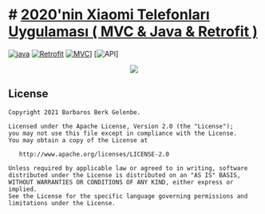 # # [2020'nin Xiaomi Telefonları Uygulaması ( MVC & Java & Retrofit )](https://github.com/BarbarosBerk34/Android-Mi-Phones-App)

[![java](https://img.shields.io/badge/Java-1.8.xxx-brightgreen.svg)](https://kotlinlang.org/) [![Retrofit](https://img.shields.io/badge/Dagger-2.xx-orange.svg)](https://google.github.io/dagger/) [![MVC](https://img.shields.io/badge/Clean--Code-MVC-brightgreen.svg)](https://github.com/googlesamples/android-architecture)] [<a><img src="https://img.shields.io/badge/API-21%2B-brightgreen.svg?style=flat" alt="API" /></a>]

<p align="center">
<img src="https://github.com/cagataymuhammet/GuestList/blob/master/images/android_arc.png"/>
</p>

License
--------


    Copyright 2021 Barbaros Berk Gelenbe.

    Licensed under the Apache License, Version 2.0 (the "License");
    you may not use this file except in compliance with the License.
    You may obtain a copy of the License at

       http://www.apache.org/licenses/LICENSE-2.0

    Unless required by applicable law or agreed to in writing, software
    distributed under the License is distributed on an "AS IS" BASIS,
    WITHOUT WARRANTIES OR CONDITIONS OF ANY KIND, either express or implied.
    See the License for the specific language governing permissions and
    limitations under the License.
